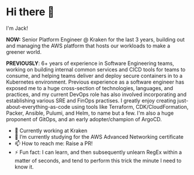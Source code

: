 # Hi there 👋

I'm Jack!

**NOW:** Senior Platform Engineer @ Kraken for the last 3 years, building out and managing the AWS platform that hosts our workloads to make a greener world.

**PREVIOUSLY**: 6+ years of experience in Software Engineering teams, working on building internal common services and CICD tools for teams to consume, and helping teams deliver and deploy secure containers in to a Kubernetes environment. Previous experience as a software engineer has exposed me to a huge cross-section of technologies, languages, and practices, and my current DevOps role has also involved incorporating and establishing various SRE and FinOps practises. I greatly enjoy creating just-about-everything-as-code using tools like Terraform, CDK/CloudFormation, Packer, Ansible, Pulumi, and Helm, to name but a few. I'm also a huge proponent of GitOps, and an early adopter/champion of ArgoCD.

- 🔭 Currently working at Kraken
- 🌱 I’m currently studying for the AWS Advanced Networking certificate
- 📫 How to reach me: Raise a PR! 
- ⚡ Fun fact: I can learn, and then subsequently unlearn RegEx within a matter of seconds, and tend to perform this trick the minute I need to know it.
